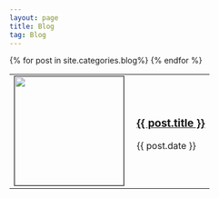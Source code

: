 ```yaml
---
layout: page
title: Blog
tag: Blog
---
```


<div class="blogposts">
<table>
{% for post in site.categories.blog%}
	<tr>
		<td style="Width: 200px">
			<a href="{{ post.url }}">
				<img src="{{ post.image }}" height="192px" width="192px" border="1px"/>
			</a>
		</td>
		<td>
		<div class="tableitem">
			<a class="list" href="{{ post.url }}">
				<h3>{{ post.title }}</h3>
			</a>
			<p>
				{{ post.date }}
			</p>
			</div>
		</td>
	</tr>
{% endfor %}
</table>
</div>

